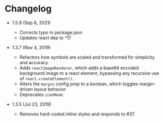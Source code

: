 # Changelog
- 1.5.9 (Sep 8, 2021)
    * Corrects typo in package.json
    * Updates react dep to ^17
- 1.3.7 (Nov 4, 2019)
    * Refactors how symbols are scaled and transformed for simplicity and accuracy.
    * Adds `reactImageRenderer`, which adds a base64 encoded background image to a react element, bypassing any recursive use of `react.createElement()`.
    * Alters the `margin` config prop to a boolean, which toggles margin-driven layout behavior
    * Deprecates `iconMode`

- 1.3.5 (Jul 23, 2019)
    * Removes hard-coded inline styles and responds to #37.

